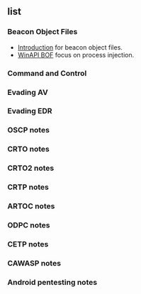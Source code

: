 ## list 

### Beacon Object Files
- [Introduction](BOF/intro.md) for beacon object files.
- [WinAPI BOF](BOF/procinjbof.md) focus on process injection.

### Command and Control 

### Evading AV

### Evading EDR

### OSCP notes

### CRTO notes

### CRTO2 notes

### CRTP notes

### ARTOC notes

### ODPC notes

### CETP notes

### CAWASP notes

### Android pentesting notes
